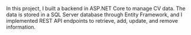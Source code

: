 In this project, I built a backend in ASP.NET Core to manage CV data. The data is stored in a SQL Server database through Entity Framework, and I implemented REST API endpoints to retrieve, add, update, and remove information.
